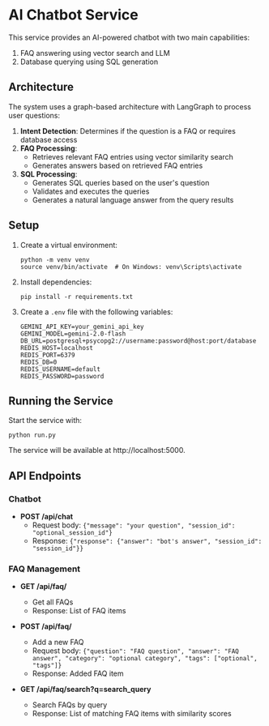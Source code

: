 # AI Chatbot Service

This service provides an AI-powered chatbot with two main capabilities:

1. FAQ answering using vector search and LLM
2. Database querying using SQL generation

## Architecture

The system uses a graph-based architecture with LangGraph to process user questions:

1. **Intent Detection**: Determines if the question is a FAQ or requires database access
2. **FAQ Processing**:
   - Retrieves relevant FAQ entries using vector similarity search
   - Generates answers based on retrieved FAQ entries
3. **SQL Processing**:
   - Generates SQL queries based on the user's question
   - Validates and executes the queries
   - Generates a natural language answer from the query results

## Setup

1. Create a virtual environment:

   ```
   python -m venv venv
   source venv/bin/activate  # On Windows: venv\Scripts\activate
   ```

2. Install dependencies:

   ```
   pip install -r requirements.txt
   ```

3. Create a `.env` file with the following variables:
   ```
   GEMINI_API_KEY=your_gemini_api_key
   GEMINI_MODEL=gemini-2.0-flash
   DB_URL=postgresql+psycopg2://username:password@host:port/database
   REDIS_HOST=localhost
   REDIS_PORT=6379
   REDIS_DB=0
   REDIS_USERNAME=default
   REDIS_PASSWORD=password
   ```

## Running the Service

Start the service with:

```
python run.py
```

The service will be available at http://localhost:5000.

## API Endpoints

### Chatbot

- **POST /api/chat**
  - Request body: `{"message": "your question", "session_id": "optional_session_id"}`
  - Response: `{"response": {"answer": "bot's answer", "session_id": "session_id"}}`

### FAQ Management

- **GET /api/faq/**

  - Get all FAQs
  - Response: List of FAQ items

- **POST /api/faq/**

  - Add a new FAQ
  - Request body: `{"question": "FAQ question", "answer": "FAQ answer", "category": "optional category", "tags": ["optional", "tags"]}`
  - Response: Added FAQ item

- **GET /api/faq/search?q=search_query**
  - Search FAQs by query
  - Response: List of matching FAQ items with similarity scores
